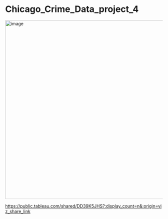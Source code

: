 # Chicago_Crime_Data_project_4
<img width="573" alt="image" src="https://user-images.githubusercontent.com/112773242/219900546-511e3d1a-6fd0-4e72-b807-2062ac3bdf25.png">

https://public.tableau.com/shared/DD39K5JHS?:display_count=n&:origin=viz_share_link
